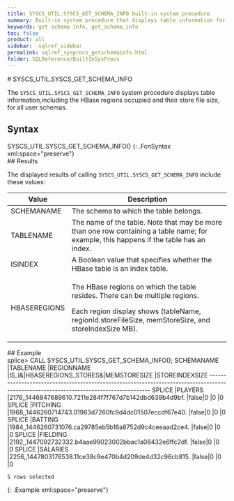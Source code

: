 ```yaml
---
title: SYSCS_UTIL.SYSCS_GET_SCHEMA_INFO built-in system procedure
summary: Built-in system procedure that displays table information for all user schemas, including the HBase regions occupied and their store file size.
keywords: get schema info, get_schema_info
toc: false
product: all
sidebar:  sqlref_sidebar
permalink: sqlref_sysprocs_getschemainfo.html
folder: SQLReference/BuiltInSysProcs
---
```

<section>
<div class="TopicContent" data-swiftype-index="true" markdown="1">
# SYSCS_UTIL.SYSCS_GET_SCHEMA_INFO

The `SYSCS_UTIL.SYSCS_GET_SCHEMA_INFO` system procedure displays table
information,including the HBase regions occupied and their store file
size, for all user schemas.

## Syntax

<div class="fcnWrapperWide" markdown="1">
    SYSCS_UTIL.SYSCS_GET_SCHEMA_INFO()
{: .FcnSyntax xml:space="preserve"}

</div>
## Results

The displayed results of calling `SYSCS_UTIL.SYSCS_GET_SCHEMA_INFO`
include these values:

<table summary=" summary=&quot;Columns in Get_Schema_Info results display&quot;">
                <col />
                <col />
                <thead>
                    <tr>
                        <th>Value</th>
                        <th>Description</th>
                    </tr>
                </thead>
                <tbody>
                    <tr>
                        <td class="CodeFont">SCHEMANAME
					</td>
                        <td>The schema to which the table belongs.</td>
                    </tr>
                    <tr>
                        <td class="CodeFont">TABLENAME
					</td>
                        <td>The name of the table. Note that may be more than one row containing a table name; for example, this happens if the table has an index.</td>
                    </tr>
                    <tr>
                        <td class="CodeFont">ISINDEX
					</td>
                        <td>A Boolean value that specifies whether the HBase table is an index table.</td>
                    </tr>
                    <tr>
                        <td class="CodeFont">HBASEREGIONS
					</td>
                        <td>
                            <p class="noSpaceAbove">The HBase regions on which the table resides. There can be multiple regions.</p>
                            <p>Each region display shows (tableName, regionId.storeFileSize, memStoreSize, and storeIndexSize MB).</p>
                        </td>
                    </tr>
                </tbody>
            </table>
## Example

<div class="preWrapperWide" markdown="1">
    splice> CALL SYSCS_UTIL.SYSCS_GET_SCHEMA_INFO();
    SCHEMANAME |TABLENAME  |REGIONNAME                                             |IS_I&|HBASEREGIONS_STORES&|MEMSTORESIZE |STOREINDEXSIZE
    ---------------------------------------------------------------------------------------------------------------------------------------
    SPLICE     |PLAYERS    |2176,,1446847689610.7211e284f7f767d7b142dbd639b4d9bf.  |false|0                   |0            |0
    SPLICE     |PITCHING   |1968,,1446260714743.01963d7260fc9d4dc01507eccdf67e40.  |false|0                   |0            |0
    SPLICE     |BATTING    |1984,,1446260731076.ca29785eb5b16a8752d9c4ceeaad2ce4.  |false|0                   |0            |0
    SPLICE     |FIELDING   |2192,,1447092732332.b4aae99023002bbac1a08432e6ffc2df.  |false|0                   |0            |0
    SPLICE     |SALARIES   |2256,,1447803176538.11ce38c9e470b4d209de4d32c96cb815.  |false|0                   |0            |0
    
    5 rows selected
{: .Example xml:space="preserve"}

</div>
</div>
</section>

